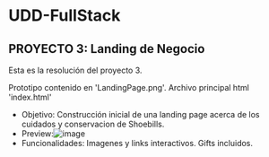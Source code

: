 # UDD-FullStack
## PROYECTO 3: Landing de Negocio

Esta es la resolución del proyecto 3.

Prototipo contenido en 'LandingPage.png'.
Archivo principal html 'index.html'

- Objetivo: Construcción inicial de una landing page acerca de los cuidados y conservacion de Shoebills.
- Preview:![image](https://github.com/dragolemguty/UDD-FullStack/tree/main/Modulo3/assets/previe.png)
- Funcionalidades: Imagenes y links interactivos. Gifts incluidos.
